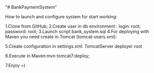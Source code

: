 "# BankPaymentSystem" 

How to launch and configure system for start working:

1.Clone from GitHub;
2.Create user in db environment : login: root; password: root;
3.Launch script bank_system.sql
4.For deploying with Maven you need create in Tomcat (tomcat-users.xml):
    <role rolename="manager-script"/>
    <user username="deployer" password="root" roles="manager-script"/>
    
5.Create configuration in settings.xml:
    <servers>
        <server>
            <id>TomcatServer</id>
            <username>deployer</username>
            <password>root</password>
        </server>
    </servers>

6.Execute in Maven:mvn tomcat7:deploy;

7.Enjoy =)